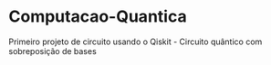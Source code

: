 # Computacao-Quantica
Primeiro projeto de circuito usando o Qiskit - Circuito quântico com sobreposição de bases
